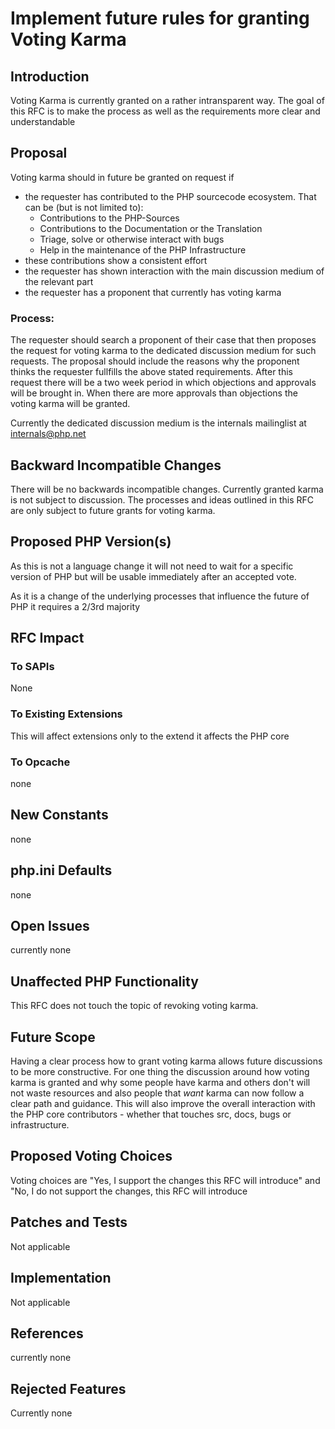 # Implement future rules for granting Voting Karma 

## Introduction 

Voting Karma is currently granted on a rather intransparent way. The goal of this RFC is to make the process as well
as the requirements more clear and understandable

## Proposal 

Voting karma should in future be granted on request if

* the requester has contributed to the PHP sourcecode ecosystem. That can be (but is not limited to):
  * Contributions to the PHP-Sources
  * Contributions to the Documentation or the Translation
  * Triage, solve or otherwise interact with bugs
  * Help in the maintenance of the PHP Infrastructure
* these contributions show a consistent effort
* the requester has shown interaction with the main discussion medium of the relevant part
* the requester has a proponent that currently has voting karma

### Process:

The requester should search a proponent of their case that then proposes the request for voting karma to the 
dedicated discussion medium for such requests. The proposal should include the reasons why the proponent thinks 
the requester fullfills the above stated requirements. After this request there will be a two week period in which 
objections and approvals will be brought in. When there are more approvals than objections the voting karma will
be granted.

Currently the dedicated discussion medium is the internals mailinglist at internals@php.net

## Backward Incompatible Changes
There will be no backwards incompatible changes. Currently granted karma is not subject to discussion. 
The processes and ideas outlined in this RFC are only subject to future grants for voting karma.

## Proposed PHP Version(s)
As this is not a language change it will not need to wait for a specific version of PHP but will be 
usable immediately after an accepted vote.

As it is a change of the underlying processes that influence the future of PHP it requires a 2/3rd majority

## RFC Impact

### To SAPIs 

None

### To Existing Extensions 

This will affect extensions only to the extend it affects the PHP core 

### To Opcache

none

## New Constants

none

## php.ini Defaults

none

## Open Issues 

currently none

## Unaffected PHP Functionality 

This RFC does not touch the topic of revoking voting karma.

## Future Scope 

Having a clear process how to grant voting karma allows future discussions to be more constructive. For one 
thing the discussion around how voting karma is granted and why some people have karma and others don't will
not waste resources and also people that *want* karma can now follow a clear path and guidance. This will also 
improve the overall interaction with the PHP core contributors - whether that touches src, docs, bugs or 
infrastructure.

## Proposed Voting Choices

Voting choices are "Yes, I support the changes this RFC will introduce" and "No, I do not support the changes, this RFC will introduce

## Patches and Tests

Not applicable

## Implementation

Not applicable

## References

currently none

## Rejected Features

Currently none
